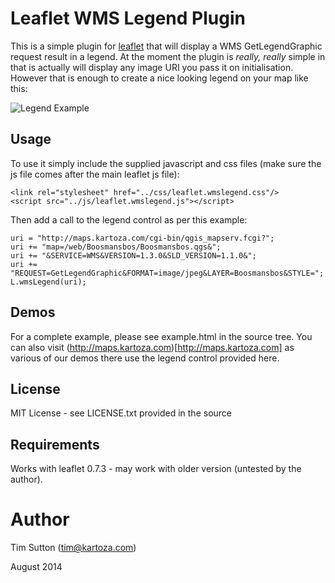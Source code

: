 # Leaflet WMS Legend Plugin

This is a simple plugin for [leaflet](http://leafletjs.com/) that will display a 
WMS GetLegendGraphic request result in a legend. At the moment the plugin is 
*really, really* simple in that is actually will display any image URI you 
pass it on initialisation. However that is enough to create a nice looking 
legend on your map like this:

![Legend Example](https://raw.githubusercontent.com/kartoza/leaflet-wms-legend/master/example.png)


## Usage

To use it simply include the supplied javascript and css files (make sure the 
js file comes after the main leaflet js file):

```
<link rel="stylesheet" href="../css/leaflet.wmslegend.css"/>
<script src="../js/leaflet.wmslegend.js"></script>
```

Then add a call to the legend control as per this example:

```
uri = "http://maps.kartoza.com/cgi-bin/qgis_mapserv.fcgi?";
uri += "map=/web/Boosmansbos/Boosmansbos.qgs&";
uri += "&SERVICE=WMS&VERSION=1.3.0&SLD_VERSION=1.1.0&";
uri += "REQUEST=GetLegendGraphic&FORMAT=image/jpeg&LAYER=Boosmansbos&STYLE=";
L.wmsLegend(uri);

```

## Demos

For a complete example, please see example.html in the source tree. You can also
visit (http://maps.kartoza.com)[http://maps.kartoza.com] as various of our 
demos there use the legend control provided here.

## License

MIT License - see LICENSE.txt provided in the source

## Requirements

Works with leaflet 0.7.3 - may work with older version (untested by the author).

# Author

Tim Sutton (tim@kartoza.com)

August 2014
